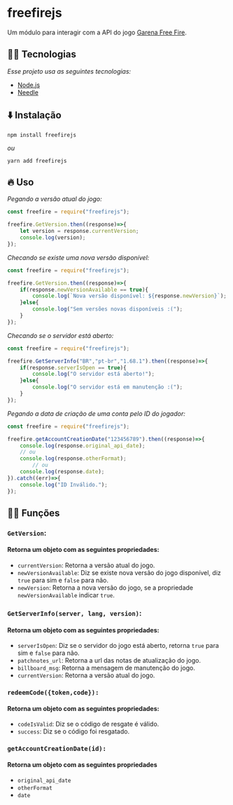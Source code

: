 # freefirejs
Um módulo para interagir com a API do jogo [Garena Free Fire](https://play.google.com/store/apps/details?id=com.dts.freefireth&hl=pt).

## 👨‍💻 Tecnologias
*Esse projeto usa as seguintes tecnologias:*
- [Node.js](https://nodejs.org/en/)
- [Needle](https://github.com/tomas/needle)

## ⬇️ Instalação
```
npm install freefirejs
```
*ou*
```
yarn add freefirejs
```
## 🔥 Uso
*Pegando a versão atual do jogo:*
```javascript
const freefire = require("freefirejs");

freefire.GetVersion.then((response)=>{
    let version = response.currentVersion;
    console.log(version);
});
```

*Checando se existe uma nova versão disponível:*
```javascript
const freefire = require("freefirejs");

freefire.GetVersion.then((response)=>{
    if(response.newVersionAvailable == true){
        console.log(`Nova versão disponível: ${response.newVersion}`);
    }else{
        console.log("Sem versões novas disponíveis :(");
    }
});
```

*Checando se o servidor está aberto:*
```javascript
const freefire = require("freefirejs");

freefire.GetServerInfo("BR","pt-br","1.68.1").then((response)=>{
    if(response.serverIsOpen == true){
        console.log("O servidor está aberto!");
    }else{
        console.log("O servidor está em manutenção :(");
    }
});
```

*Pegando a data de criação de uma conta pelo ID do jogador:*
```javascript
const freefire = require("freefirejs");

freefire.getAccountCreationDate("123456789").then((response)=>{
    console.log(response.original_api_date);
    // ou
    console.log(response.otherFormat);
        // ou
    console.log(response.date);
}).catch((err)=>{
    console.log("ID Inválido.");
});
```

## 👨‍💼 Funções

### `GetVersion`:
#### Retorna um objeto com as seguintes propriedades:
- `currentVersion`: Retorna a versão atual do jogo.
- `newVersionAvailable`: Diz se existe nova versão do jogo disponível, diz `true` para sim e `false` para não.
- `newVersion`: Retorna a nova versão do jogo, se a propriedade `newVersionAvailable` indicar `true`.
### `GetServerInfo(server, lang, version)`:
#### Retorna um objeto com as seguintes propriedades:
- `serverIsOpen`: Diz se o servidor do jogo está aberto, retorna `true` para sim e `false` para não.
- `patchnotes_url`: Retorna a url das notas de atualização do jogo.
- `billboard_msg`: Retorna a mensagem de manutenção do jogo.
- `currentVersion`: Retorna a versão atual do jogo.
### `redeemCode({token,code}):`
#### Retorna um objeto com as seguintes propriedades:
- `codeIsValid`: Diz se o código de resgate é válido.
- `success`: Diz se o código foi resgatado.
### `getAccountCreationDate(id):`
#### Retorna um objeto com as seguintes propriedades
- `original_api_date`
- `otherFormat`
- `date`

